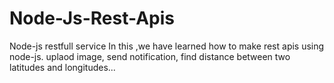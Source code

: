# Node-Js-Rest-Apis
Node-js restfull service
In this ,we have learned how to make rest apis using node-js.
uplaod image,
send notification,
find distance between two latitudes and longitudes...
